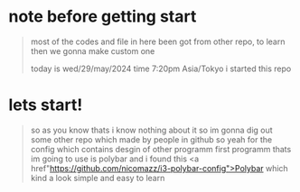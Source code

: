# note before getting start
> most of the codes and file in here been got from other repo, to learn then we gonna make custom one
> 
> today is wed/29/may/2024 time 7:20pm Asia/Tokyo i started this repo

# lets start!
> so as you know thats i know nothing about it so im gonna dig out some other repo which made by people in github
> so yeah for the config which contains desgin of other programm
> first programm thats im going to use is polybar and i found this <a href"https://github.com/nicomazz/i3-polybar-config">Polybar</a> which kind a look simple and easy to learn

